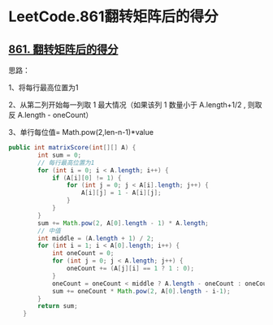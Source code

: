 # LeetCode.861翻转矩阵后的得分

## [861. 翻转矩阵后的得分](https://leetcode-cn.com/problems/score-after-flipping-matrix/)

思路：

1、将每行最高位置为1

2、从第二列开始每一列取 1 最大情况（如果该列 1 数量小于 A.length+1/2 , 则取反 A.length - oneCount）

3、单行每位值=  Math.pow(2,len-n-1)*value 

```java
public int matrixScore(int[][] A) {
        int sum = 0;
        // 每行最高位置为1
        for (int i = 0; i < A.length; i++) {
            if (A[i][0] != 1) {
                for (int j = 0; j < A[i].length; j++) {
                    A[i][j] = 1 - A[i][j];
                }
            }
        }
        sum += Math.pow(2, A[0].length - 1) * A.length;
        // 中值
        int middle = (A.length + 1) / 2;
        for (int i = 1; i < A[0].length; i++) {
            int oneCount = 0;
            for (int j = 0; j < A.length; j++) {
                oneCount += (A[j][i] == 1 ? 1 : 0);
            }
            oneCount = oneCount < middle ? A.length - oneCount : oneCount;
            sum += oneCount * Math.pow(2, A[0].length - i-1);
        }
        return sum;
    }
```


